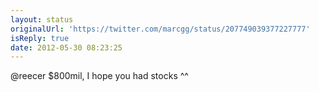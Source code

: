 ```yaml
---
layout: status
originalUrl: 'https://twitter.com/marcgg/status/207749039377227777'
isReply: true
date: 2012-05-30 08:23:25
---
```


@reecer $800mil, I hope you had stocks ^^
